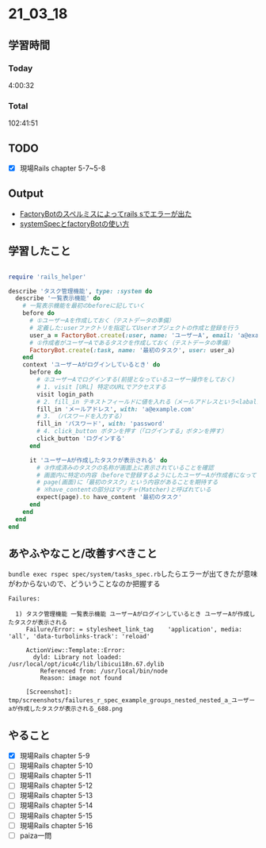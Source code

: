 # 21_03_18

## 学習時間

### Today
4:00:32
### Total
102:41:51
## TODO
- [x] 現場Rails chapter 5-7~5-8
## Output
- [FactoryBotのスペルミスによってrails sでエラーが出た](https://github.com/Makotox0207/TIL/commit/dca5f58ce3be3db87cf015b83bb2d349b39c4268)
- [systemSpecとfactoryBotの使い方](https://github.com/Makotox0207/TIL/blob/main/%E3%83%A1%E3%83%A2/systemSpec%E3%81%A8factoryBot%E3%81%AE%E4%BD%BF%E3%81%84%E6%96%B9.md)

## 学習したこと
```ruby

require 'rails_helper'

describe 'タスク管理機能', type: :system do
  describe '一覧表示機能' do
    # 一覧表示機能を最初のbeforeに記していく
    before do
      # ①ユーザーAを作成しておく（テストデータの準備）
      # 定義した:userファクトリを指定してUserオブジェクトの作成と登録を行う
      user_a = FactoryBot.create(:user, name: 'ユーザーA', email: 'a@example.com')
      # ①作成者がユーザーAであるタスクを作成しておく（テストデータの準備）
      FactoryBot.create(:task, name: '最初のタスク', user: user_a)
    end
    context 'ユーザーAがログインしているとき' do
      before do
        # ②ユーザーAでログインする(前提となっているユーザー操作をしておく)
        # 1. visit [URL] 特定のURLでアクセスする
        visit login_path
        # 2. fill_in テキストフィールドに値を入れる（メールアドレスという<labal＞がついたテキストフィールド<input>要素にメールアドレスを入れる）
        fill_in 'メールアドレス', with: 'a@example.com'
        # 3. （パスワードを入力する）
        fill_in 'パスワード', with: 'password'
        # 4. click_button ボタンを押す（「ログインする」ボタンを押す）
        click_button 'ログインする'
      end

      it 'ユーザーAが作成したタスクが表示される' do
        # ③作成済みのタスクの名称が画面上に表示されていることを確認
        # 画面内に特定の内容（beforeで登録するようにしたユーザーAが作成者になっているタスク）が存在するか検査
        # page(画面)に「最初のタスク」という内容があることを期待する
        # ※have_contentの部分はマッチャ(Matcher)と呼ばれている
        expect(page).to have_content '最初のタスク'
      end
    end
  end
end

```

## あやふやなこと/改善すべきこと


`bundle exec rspec spec/system/tasks_spec.rb`したらエラーが出てきたが意味がわからないので、どういうことなのか把握する


```
Failures:

  1) タスク管理機能 一覧表示機能 ユーザーAがログインしているとき ユーザーAが作成したタスクが表示される
     Failure/Error: = stylesheet_link_tag    'application', media: 'all', 'data-turbolinks-track': 'reload'
     
     ActionView::Template::Error:
       dyld: Library not loaded: /usr/local/opt/icu4c/lib/libicui18n.67.dylib
         Referenced from: /usr/local/bin/node
         Reason: image not found
     
     [Screenshot]: tmp/screenshots/failures_r_spec_example_groups_nested_nested_a_ユーザーaが作成したタスクが表示される_688.png
```



## やること

- [x] 現場Rails chapter 5-9
- [ ] 現場Rails chapter 5-10
- [ ] 現場Rails chapter 5-11
- [ ] 現場Rails chapter 5-12
- [ ] 現場Rails chapter 5-13
- [ ] 現場Rails chapter 5-14
- [ ] 現場Rails chapter 5-15
- [ ] 現場Rails chapter 5-16
- [ ] paiza一問
